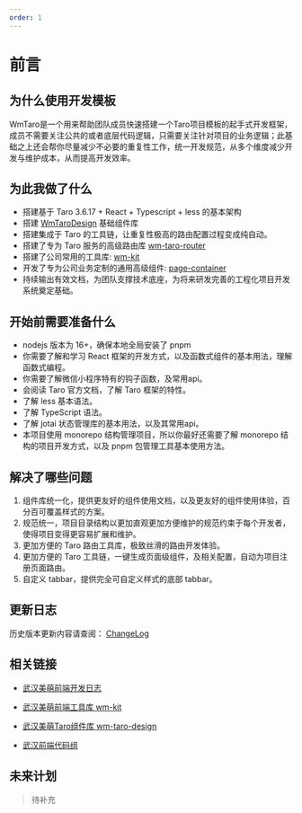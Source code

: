 ```yaml
---
order: 1
---
```


# 前言

## 为什么使用开发模板

WmTaro是一个用来帮助团队成员快速搭建一个Taro项目模板的起手式开发框架，成员不需要关注公共的或者底层代码逻辑，只需要关注针对项目的业务逻辑；此基础之上还会帮你尽量减少不必要的重复性工作，统一开发规范，从多个维度减少开发与维护成本，从而提高开发效率。

## 为此我做了什么

- 搭建基于 Taro 3.6.17 + React + Typescript + less 的基本架构
- 搭建 [WmTaroDesign](http://wm-taro-design.develop.meimob.com/#/home) 基础组件库
- 搭建集成于 Taro 的工具链，让重复性极高的路由配置过程变成纯自动。
- 搭建了专为 Taro 服务的高级路由库 [wm-taro-router](/router)
- 搭建了公司常用的工具库: [wm-kit](http://frontdoc.develop.meimob.com/)
- 开发了专为公司业务定制的通用高级组件: [page-container](http://wm-taro-design.develop.meimob.com/#/page-container)
- 持续输出有效文档，为团队支撑技术底座，为将来研发完善的工程化项目开发系统奠定基础。

## 开始前需要准备什么

- nodejs 版本为 16+，确保本地全局安装了 pnpm
- 你需要了解和学习 React 框架的开发方式，以及函数式组件的基本用法，理解函数式编程。
- 你需要了解微信小程序特有的钩子函数，及常用api。
- 会阅读 Taro 官方文档，了解 Taro 框架的特性。
- 了解 less 基本语法。
- 了解 TypeScript 语法。
- 了解 jotai 状态管理库的基本用法，以及其常用api。
- 本项目使用 monorepo 结构管理项目，所以你最好还需要了解 monorepo 结构的项目开发方式，以及 pnpm 包管理工具基本使用方法。

## 解决了哪些问题

1. 组件库统一化，提供更友好的组件使用文档，以及更友好的组件使用体验，百分百可覆盖样式的方案。
2. 规范统一，项目目录结构以更加直观更加方便维护的规范约束于每个开发者，使得项目变得更容易扩展和维护。
3. 更加方便的 Taro 路由工具库，极致丝滑的路由开发体验。
4. 更加方便的 Taro 工具链，一键生成页面级组件，及相关配置，自动为项目注册页面路由。
5. 自定义 tabbar，提供完全可自定义样式的底部 tabbar。

## 更新日志

历史版本更新内容请查阅： [ChangeLog](/CHANGELOG)

## 相关链接

- [武汉美萌前端开发日志](http://wm-front-issue.develop.meimob.com/)

- [武汉美萌前端工具库 wm-kit](http://frontdoc.develop.meimob.com/)

- [武汉美萌Taro组件库 wm-taro-design](http://wm-taro-design.develop.meimob.com/)

- [武汉前端代码组](https://codeup.aliyun.com/5f855dfb1858a17210466fd0/wuhang-meimeng-development)

## 未来计划

> 待补充
